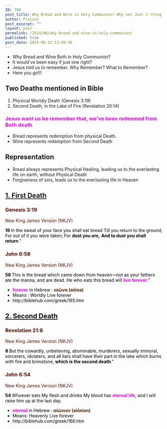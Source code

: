 ```yaml
---
ID: 760
post_title: Why Bread and Wine in Holy Communion? Why not Just 1 thing to eat?
author: Praison
post_excerpt: ""
layout: post
permalink: /2014/06/why-bread-and-wine-in-holy-communion/
published: true
post_date: 2014-06-12 13:48:36
---
```

<ul>
	<li>Why Bread and Wine Both in Holy Communion?</li>
	<li>It would've been easy if just one right?</li>
	<li>Jesus told us to remember. Why Remember? What to Remember?</li>
	<li>Here you go!!!</li>
</ul>
<h2>Two Deaths mentioned in Bible</h2>
<ol>
	<li>Physical Worldly Death (Genesis 3:19)</li>
	<li>Second Death, in the Lake of Fire (Revelation 20:14)</li>
</ol>
<h3><span style="color: #ff00ff;">Jesus want us be remember that, we've been redeemed from Both death</span></h3>
<ul>
	<li>Bread represents redemption from physical Death.</li>
	<li>Wine represents redemption from Second Death</li>
</ul>
<h2>Representation</h2>
<ul>
	<li>Bread always represents Physical Healing, leading us to the everlasting life on earth, without Physical Death</li>
	<li>Forgiveness of sins, leads us to the everlasting life in Heaven</li>
</ul>
<h2><span style="text-decoration: underline;">1. First Death</span></h2>
<div class="heading passage-class-0" style="color: #5c1101;">
<h3>Genesis 3:19</h3>
<p class="txt-sm">New King James Version (NKJV)</p>

</div>
<div class="passage version-NKJV result-text-style-normal text-html " style="color: #000000;">
<div class="poetry">
<p class="line"><span id="en-NKJV-75" class="text Gen-3-19"><span class="versenum" style="font-weight: bold;">19 </span>In the sweat of your face you shall eat bread</span>
<span class="text Gen-3-19">Till you return to the ground,</span>
<span class="text Gen-3-19">For out of it you were taken;</span>
<span class="text Gen-3-19">For <strong>dust you <i>are,</i></strong></span>
<span class="text Gen-3-19"><strong>And to dust you shall return</strong>.”</span></p>

<div class="heading passage-class-0" style="color: #5c1101;">
<h3>John 6:58</h3>
<p class="txt-sm">New King James Version (NKJV)</p>

</div>
<div class="passage version-NKJV result-text-style-normal text-html ">

<span id="en-NKJV-26316" class="text John-6-58"><span class="versenum" style="font-weight: bold;">58 </span><span class="woj">This is the bread which came down from heaven—not as your fathers ate the manna, and are dead. He who eats this bread will <span style="color: #ff00ff;"><strong>live forever</strong></span>.”</span></span>

</div>
<div class="passage version-NKJV result-text-style-normal text-html ">
<ul>
	<li><span style="color: #ff00ff;"><strong>forever</strong></span> in Hebrew : <span style="font-weight: bold; color: #552200;">αἰῶνα (aiōna)</span></li>
	<li>Means : Worldly Live forever</li>
	<li>http://biblehub.com/greek/165.htm</li>
</ul>
</div>
<h2 class="line"><span style="text-decoration: underline;">2. Second Death</span></h2>
</div>
</div>
<div class="heading passage-class-0" style="color: #5c1101;">
<div class="heading passage-class-0" style="color: #5c1101;">
<h3>Revelation 21:8</h3>
<p class="txt-sm">New King James Version (NKJV)</p>

</div>
<div class="passage version-NKJV result-text-style-normal text-html " style="color: #000000;">

<span id="en-NKJV-31062" class="text Rev-21-8"><span class="versenum" style="font-weight: bold;">8 </span>But the cowardly, unbelieving, abominable, murderers, sexually immoral, sorcerers, idolaters, and all liars shall have their part in the lake which burns with fire and brimstone, <strong>which is the second death</strong>.”</span>

</div>
</div>
<div class="passage version-NKJV result-text-style-normal text-html " style="color: #000000;">
<div class="heading passage-class-0" style="color: #5c1101;">
<h3>John 6:54</h3>
<p class="txt-sm">New King James Version (NKJV)</p>

</div>
<div class="passage version-NKJV result-text-style-normal text-html ">

<span id="en-NKJV-26312" class="text John-6-54"><span class="versenum" style="font-weight: bold;">54 </span><span class="woj">Whoever eats My flesh and drinks My blood has <span style="color: #ff00ff;"><strong>eternal life</strong></span>, and I will raise him up at the last day.</span></span>
<ul>
	<li><span style="color: #ff00ff;"><strong>eternal </strong></span>in Hebrew : <span style="font-weight: bold; color: #552200;">αἰώνιον (aiōnion)</span></li>
	<li>Means: Heavenly Live forever</li>
	<li>http://biblehub.com/greek/166.htm</li>
</ul>
<h2></h2>
</div>
</div>